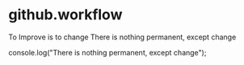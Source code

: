# github.workflow
To Improve is to change
There is nothing permanent, except change


console.log("There is nothing permanent, except change");